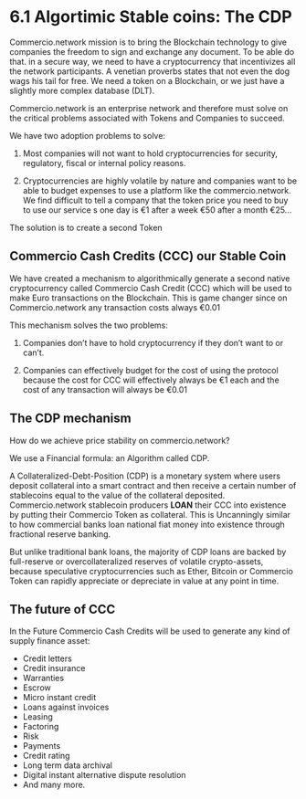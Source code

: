 # 6.1 Algortimic Stable coins: The CDP

Commercio.network mission is to bring the Blockchain technology to give companies the freedom to sign and exchange any document. To be able do that. in a secure way, we need to have a cryptocurrency that incentivizes all the network participants. A venetian proverbs states that not even the dog wags his tail for free. We need a token on a Blockchain, or we just have a slightly more complex database (DLT).

Commercio.network is an enterprise network and therefore must solve on the critical problems associated with Tokens and Companies to succeed.

We have two adoption problems to solve:

1. Most companies will not want to hold cryptocurrencies for security, regulatory, fiscal or internal policy reasons.

2. Cryptocurrencies are highly volatile by nature and companies want to be able to budget expenses to use a platform like the commercio.network. We find difficult to tell a company that the token price you need to buy to use our service s one day is €1 after a week €50 after a month €25...

The solution is to create a second Token

## Commercio Cash Credits (CCC) our Stable Coin

We have created a mechanism to algorithmically generate a second native cryptocurrency called Commercio Cash Credit (CCC) which will be used to make Euro transactions on the Blockchain. This is game changer since on Commercio.network any transaction costs always €0.01

This mechanism solves the two problems:

1. Companies don’t have to hold cryptocurrency if they don’t want to or can’t.

2. Companies can effectively budget for the cost of using the protocol because the cost for CCC will effectively always be €1 each and the cost of any transaction will always be €0.01

## The CDP mechanism

How do we achieve price stability on commercio.network?

We use a Financial formula: an Algorithm called CDP.

A Collateralized-Debt-Position (CDP) is a monetary system where  users deposit collateral into a smart contract and then receive a certain number of stablecoins equal to the value of the collateral deposited. Commercio.network stablecoin producers  **LOAN** their CCC into existence by putting their Commercio Token as collateral.  This is Uncanningly similar to how commercial banks loan national fiat money into existence through fractional reserve banking.

But unlike traditional bank loans, the majority of CDP loans are backed by full-reserve or overcollateralized reserves of volatile crypto-assets, because speculative cryptocurrencies such as Ether, Bitcoin or Commercio Token can rapidly appreciate or depreciate in value at any point in time.

## The future of CCC

In the Future Commercio Cash Credits will be used to generate any kind of supply finance asset:

* Credit letters
* Credit insurance
* Warranties
* Escrow
* Micro instant credit
* Loans against invoices
* Leasing
* Factoring
* Risk
* Payments
* Credit rating
* Long term data archival
* Digital instant alternative dispute resolution
* And many more.
